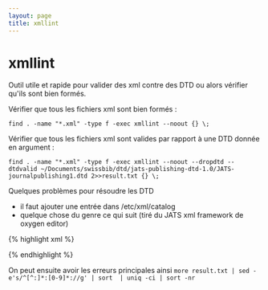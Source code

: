 ```yaml
---
layout: page
title: xmllint
---
```


# xmllint

Outil utile et rapide pour valider des xml contre des DTD ou alors vérifier qu'ils sont bien formés.

Vérifier que tous les fichiers xml sont bien formés :

`find . -name "*.xml" -type f -exec xmllint --noout {} \;`

Vérifier que tous les fichiers xml sont valides par rapport à une DTD donnée en argument :

`find . -name "*.xml" -type f -exec xmllint --noout --dropdtd --dtdvalid ~/Documents/swissbib/dtd/jats-publishing-dtd-1.0/JATS-journalpublishing1.dtd 2>>result.txt {} \;`

Quelques problèmes pour résoudre les DTD

 * il faut ajouter une entrée dans /etc/xml/catalog
 * quelque chose du genre ce qui suit (tiré du JATS xml framework de oxygen editor)

{% highlight xml %}
<?xml version="1.0" encoding="UTF-8"?>
<!DOCTYPE catalog
  PUBLIC "-//OASIS//DTD Entity Resolution XML Catalog V3.0//EN" "http://www.oasis-open.org/committees/entity/release/1.0/catalog.dtd">
<catalog xmlns="urn:oasis:names:tc:entity:xmlns:xml:catalog" prefer="public">
   <group xml:base="." prefer="public">
      <public publicId="-//NLM//DTD BITS Book Interchange DTD v0.2 20121015//EN"
              uri="O2-book.dtd"/>
      <public publicId="-//NLM//DTD BITS Book Interchange DTD with OASIS and XHTML Tables v0.2 20121015//EN"
              uri="O2-book-ot.dtd"/>
      <public publicId="-//NLM//DTD JATS (Z39.96) Journal Publishing DTD v1.0 20120330//EN"
              uri="O2-blue.dtd"/>
      <public publicId="-//NLM//DTD JATS (Z39.96) Journal Publishing DTD with OASIS Tables v1.0 20120330//EN"
              uri="O2-blue-ot.dtd"/>
      <public publicId="-//NLM//DTD JATS (Z39.96) Journal Archiving and Interchange DTD v1.0 20120330//EN"
              uri="O2-green.dtd"/>
      <public publicId="-//NLM//DTD JATS (Z39.96) Journal Archiving and Interchange DTD with OASIS Tables v1.0 20120330//EN"
              uri="O2-green-ot.dtd"/>
      <public publicId="-//NLM//DTD JATS (Z39.96) Article Authoring DTD v1.0 20120330//EN"
              uri="O2-orange.dtd"/>
   </group>
</catalog>
{% endhighlight %}


On peut ensuite avoir les erreurs principales ainsi
`more result.txt | sed -e's/^[^:]*:[0-9]*://g' | sort  | uniq -ci | sort -nr`
